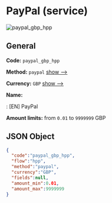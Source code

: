 
# PayPal (service) 
![paypal_gbp_hpp](https://static.openfintech.io/payment_methods/paypal_gbp_hpp/logo.svg?w=400&c=v0.59.26#w200)  

## General 
 
**Code:** `paypal_gbp_hpp` 
 
**Method:** `paypal` 
 [show -->](/payment-methods/paypal/) 
 
**Currency:** `GBP` [show -->](/currencies/GBP/) 
 
**Name:** 
 
:	[EN] PayPal 
 
**Amount limits:** from `0.01` to `9999999` GBP 

## JSON Object 

```json
{
  "code":"paypal_gbp_hpp",
  "flow":"hpp",
  "method":"paypal",
  "currency":"GBP",
  "fields":null,
  "amount_min":0.01,
  "amount_max":9999999
}
```  
